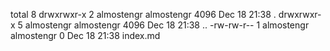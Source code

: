 total 8 drwxrwxr-x 2 almostengr almostengr 4096 Dec 18 21:38 . drwxrwxr-x 5 almostengr almostengr 4096 Dec 18 21:38 .. -rw-rw-r-- 1 almostengr almostengr 0 Dec 18 21:38 index.md
